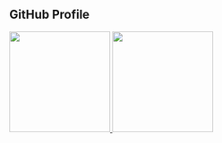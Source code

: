 

<!--
## Hi there 👋
**waithawoo/waithawoo** is a ✨ _special_ ✨ repository because its `README.md` (this file) appears on your GitHub profile.

Here are some ideas to get you started:

- 🔭 I’m currently working on ...
- 🌱 I’m currently learning ...
- 👯 I’m looking to collaborate on ...
- 🤔 I’m looking for help with ...
- 💬 Ask me about ...
- 📫 How to reach me: ...
- 😄 Pronouns: ...
- ⚡ Fun fact: ...
-->

## GitHub Profile

<div>
  <a href="https://github.com/waithawoo">
  <img height="180em" src="https://github-readme-stats.vercel.app/api?username=waithawoo&show_icons=true&theme=radical"/>
  <img height="180em" src="https://github-readme-stats.vercel.app/api/top-langs/?username=waithawoo&layout=donut&langs_count=10&theme=radical"/>
</div>

<!--[![Readme Card](https://github-readme-stats.vercel.app/api/pin/?username=waithawoo&repo=laravel-deeplapi-translate)](https://github.com/waithawoo/laravel-deeplapi-translate)-->

